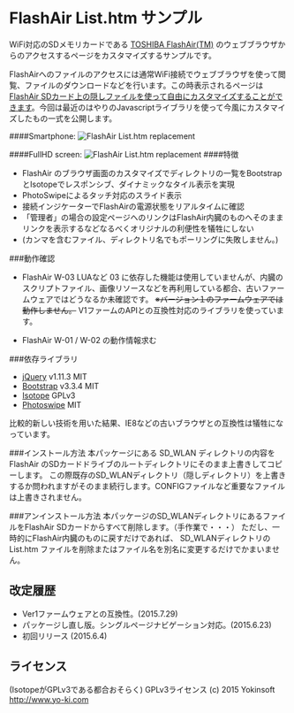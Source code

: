 FlashAir List.htm サンプル
===================

WiFi対応のSDメモリカードである [TOSHIBA FlashAir(TM)](http://www.toshiba.co.jp/p-media/flashair/) のウェブブラウザからのアクセスするページをカスタマイズするサンプルです。

FlashAirへのファイルのアクセスには通常WiFi接続でウェブブラウザを使って閲覧、ファイルのダウンロードなどを行います。この時表示されるページは[FlashAir SDカード上の隠しファイルを使って自由にカスタマイズすることができます](https://flashair-developers.com/ja/documents/api/utility/)。今回は最近のはやりのJavascriptライブラリを使って今風にカスタマイズしたもの一式を公開します。

####Smartphone:
![FlashAir List.htm replacement](https://cloud.githubusercontent.com/assets/318651/7998144/4a959fd4-0b73-11e5-9bd0-d4184d5ac649.jpg)

####FullHD screen:
![FlashAir List.htm replacement](https://cloud.githubusercontent.com/assets/318651/7998154/65faefb8-0b73-11e5-932f-abab2de64232.jpg)
####特徴

- FlashAir のブラウザ画面のカスタマイズでディレクトリの一覧をBootstrapとIsotopeでレスポンシブ、ダイナミックなタイル表示を実現
- PhotoSwipeによるタッチ対応のスライド表示
- 接続インジケーターでFlashAirの電源状態をリアルタイムに確認
- 「管理者」の場合の設定ページへのリンクはFlashAir内臓のものへそのままリンクを表示するなどなるべくオリジナルの利便性を犠牲にしない
- (カンマを含むファイル、ディレクトリ名でもポーリングに失敗しません。)

###動作確認
- FlashAir W-03
LUAなど 03 に依存した機能は使用していませんが、内臓のスクリプトファイル、画像リソースなどを再利用している都合、古いファームウェアではどうなるか未確認です。
~~※バージョン１のファームウェアでは動作しません。~~
V1ファームのAPIとの互換性対応のライブラリを使っています。

- FlashAir W-01 / W-02 の動作情報求む

###依存ライブラリ

- [jQuery](https://jquery.com/) v1.11.3 MIT
- [Bootstrap](http://getbootstrap.com/) v3.3.4 MIT
- [Isotope](http://isotope.metafizzy.co/) GPLv3
- [Photoswipe](http://photoswipe.com/) MIT

比較的新しい技術を用いた結果、IE8などの古いブラウザとの互換性は犠牲になっています。

###インストール方法
本パッケージにある SD_WLAN ディレクトリの内容を FlashAir のSDカードドライブのルートディレクトリにそのまま上書きしてコピーします。
この際既存のSD_WLANディレクトリ（隠しディレクトリ）を上書きするか問われますがそのまま続行します。CONFIGファイルなど重要なファイルは上書きされません。

###アンインストール方法
本パッケージのSD_WLANディレクトリにあるファイルをFlashAir SDカードからすべて削除します。（手作業で・・・）
ただし、一時的にFlashAir内臓のものに戻すだけであれば、 SD_WLANディレクトリの List.htm ファイルを削除またはファイル名を別名に変更するだけでかまいません。

改定履歴
-------------
- Ver1ファームウェアとの互換性。(2015.7.29)
- パッケージし直し版。シングルページナビゲーション対応。(2015.6.23)
-  初回リリース (2015.6.4)

ライセンス
-------------
(IsotopeがGPLv3である都合おそらく)
GPLv3ライセンス
(c) 2015 Yokinsoft http://www.yo-ki.com
